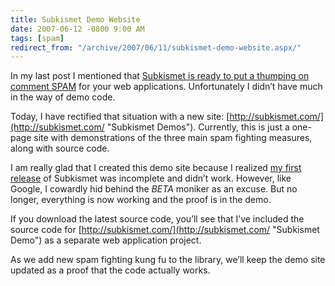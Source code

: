 ```yaml
---
title: Subkismet Demo Website
date: 2007-06-12 -0800 9:00 AM
tags: [spam]
redirect_from: "/archive/2007/06/11/subkismet-demo-website.aspx/"
---
```


In my last post I mentioned that [Subkismet is ready to put a thumping
on comment
SPAM](https://haacked.com/archive/2007/06/12/introducing-subkismet-the-cure-for-comment-spam.aspx "Subkismet - The Cure For Comment Spam")
for your web applications. Unfortunately I didn’t have much in the way
of demo code.

Today, I have rectified that situation with a new site:
[http://subkismet.com/](http://subkismet.com/ "Subkismet Demos").
Currently, this is just a one-page site with demonstrations of the three
main spam fighting measures, along with source code.

I am really glad that I created this demo site because I realized [my
first
release](http://www.codeplex.com/subkismet/Release/ProjectReleases.aspx?ReleaseId=4897 "First Release")
of Subkismet was incomplete and didn’t work. However, like Google, I
cowardly hid behind the *BETA* moniker as an excuse. But no longer,
everything is now working and the proof is in the demo.

If you download the latest source code, you’ll see that I’ve included
the source code for
[http://subkismet.com/](http://subkismet.com/ "Subkismet Demo") as a
separate web application project.

As we add new spam fighting kung fu to the library, we’ll keep the demo
site updated as a proof that the code actually works.

